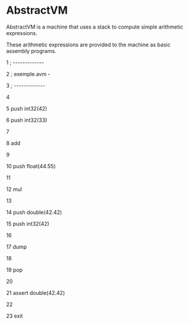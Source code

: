 # AbstractVM

AbstractVM is a machine that uses a stack to compute simple arithmetic expressions.

These arithmetic expressions are provided to the machine as basic assembly programs.



1 ; -------------

2 ; exemple.avm -

3 ; -------------

4

5 push int32(42)

6 push int32(33)

7

8 add

9

10 push float(44.55)

11

12 mul

13

14 push double(42.42)

15 push int32(42)

16

17 dump

18

19 pop

20

21 assert double(42.42)

22

23 exit
